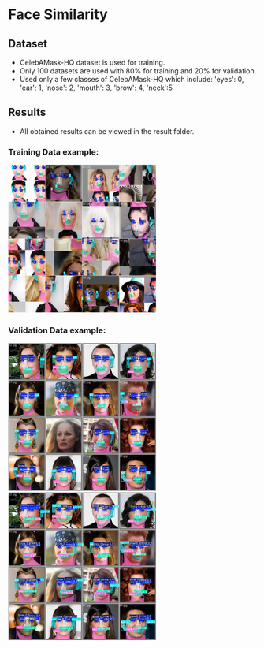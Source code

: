 ﻿# Face Similarity

## Dataset

- CelebAMask-HQ dataset is used for training.
- Only 100 datasets are used with 80% for training and 20% for validation.
- Used only a few classes of CelebAMask-HQ which include:
  'eyes': 0,
  'ear': 1,
  'nose': 2,
  'mouth': 3,
  'brow': 4,
  'neck':5

## Results

- All obtained results can be viewed in the result folder.

### Training Data example:

<img src="Results/train_batch0.jpg" alt="training" width="300">

### Validation Data example:

<img src="Results/val_batch0_labels.jpg" alt="validation" width="300">
<img src="Results/val_batch0_pred.jpg" alt="validation" width="300">
